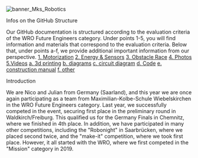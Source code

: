 ![banner_Mks_Robotics](https://github.com/user-attachments/assets/80e30a0f-3d4a-4f25-9e0c-ad83e6004453)



Infos on the GitHub Structure

Our GitHub documentation is structured according to the evaluation criteria of the WRO Future Engineers category. Under points 1-5, you will find information and materials that correspond to the evaluation criteria. Below that, under points a-f, we provide additional important information from our perspective.
[1. Motorization](https://github.com/NickTechMaster/WRO_Future_Engineers_MKS_Robotics_2024_Izmir/tree/main/1.%20Motorization
)
[2. Energy & Sensors](https://github.com/NickTechMaster/WRO_Future_Engineers_MKS_Robotics_2024_Izmir/tree/main/2.%20Energy%20%26%20Sensors
)
[3. Obstacle Race](https://github.com/NickTechMaster/WRO_Future_Engineers_MKS_Robotics_2024_Izmir/tree/main/3.%20Obstacle%20Race%20
)
[4. Photos](https://github.com/NickTechMaster/WRO_Future_Engineers_MKS_Robotics_2024_Izmir/tree/main/4.%20Photos
)
[5.Videos](https://github.com/NickTechMaster/WRO_Future_Engineers_MKS_Robotics_2024_Izmir/tree/main/5.%20Videos
)
[a. 3d printing](https://github.com/NickTechMaster/WRO_Future_Engineers_MKS_Robotics_2024_Izmir/tree/main/a.%203d%20printing
)
[b. diagrams](https://github.com/NickTechMaster/WRO_Future_Engineers_MKS_Robotics_2024_Izmir/tree/main/b.%20diagrams
)
[c. circuit diagram](https://github.com/NickTechMaster/WRO_Future_Engineers_MKS_Robotics_2024_Izmir/tree/main/c.%20circuit%20diagram
)
[d. Code](https://github.com/NickTechMaster/WRO_Future_Engineers_MKS_Robotics_2024_Izmir/tree/main/d.%20Code
)
[e. construction manual](https://github.com/NickTechMaster/WRO_Future_Engineers_MKS_Robotics_2024_Izmir/tree/main/e.%20construction%20manual
)
[f. other](https://github.com/NickTechMaster/WRO_Future_Engineers_MKS_Robotics_2024_Izmir/tree/main/f.%20other
)


Introduction

We are Nico and Julian from Germany (Saarland), and this year we are once again participating as a team from Maximilian-Kolbe-Schule Wiebelskirchen in the WRO Future Engineers category. Last year, we successfully competed in the event, securing first place in the preliminary round in Waldkirch/Freiburg. This qualified us for the Germany Finals in Chemnitz, where we finished in 4th place. In addition, we have participated in many other competitions, including the "Robonight" in Saarbrücken, where we placed second twice, and the "make-it" competition, where we took first place. However, it all started with the WRO, where we first competed in the "Mission" category in 2019.
